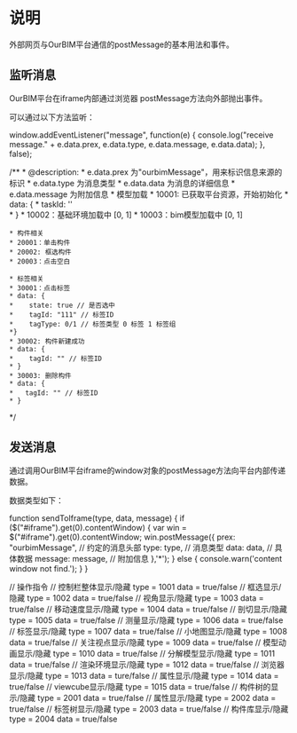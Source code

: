<!--
 * @Author: zk
 * @Date: 2021-05-06 15:42:41
 * @LastEditors: zk
 * @LastEditTime: 2021-07-30 11:26:41
 * @description: 
-->
# 说明

外部网页与OurBIM平台通信的postMessage的基本用法和事件。

## 监听消息

OurBIM平台在iframe内部通过浏览器 postMessage方法向外部抛出事件。

可以通过以下方法监听：

window.addEventListener("message", function(e) {
    console.log("receive message." + e.data.prex, e.data.type, e.data.message, e.data.data);
}, false);

/**
    * @description:
    * e.data.prex 为"ourbimMessage"，用来标识信息来源的标识
    * e.data.type 为消息类型
    * e.data.data 为消息的详细信息
    * e.data.message 为附加信息
    * 模型加载
    * 10001: 已获取平台资源，开始初始化
    * data: {
    *   taskId: ''  
    * }
    * 10002：基础环境加载中 [0, 1]
    * 10003：bim模型加载中 [0, 1]
    
    * 构件相关
    * 20001：单击构件
    * 20002: 框选构件
    * 20003：点击空白

    * 标签相关
    * 30001：点击标签
    * data: {
    *    state: true // 是否选中
    *    tagId: "111" // 标签ID
    *    tagType: 0/1 // 标签类型 0 标签 1 标签组
    *}
    * 30002: 构件新建成功
    * data: {
    *    tagId: "" // 标签ID
    * }
    * 30003: 删除构件
    * data: {
    *   tagId: "" // 标签ID
    * }
*/


## 发送消息 

通过调用OurBIM平台iframe的window对象的postMessage方法向平台内部传递数据。

数据类型如下：

function sendToIframe(type, data, message) {
    if ($("#iframe").get(0).contentWindow) {
        var win = $("#iframe").get(0).contentWindow;
        win.postMessage({
            prex: "ourbimMessage", // 约定的消息头部
            type: type,         // 消息类型
            data: data,         // 具体数据
            message: message,   // 附加信息
        },'*');
    } else {
        console.warn('content window not find.');
    }
}

// 操作指令
// 控制栏整体显示/隐藏
    type = 1001 
    data = true/false
// 框选显示/隐藏
    type = 1002
    data = true/false
// 视角显示/隐藏
    type = 1003
    data = true/false
// 移动速度显示/隐藏
    type = 1004
    data = true/false
// 剖切显示/隐藏
    type = 1005
    data = true/false
// 测量显示/隐藏
    type = 1006
    data = true/false
// 标签显示/隐藏
    type = 1007
    data = true/false
// 小地图显示/隐藏
    type = 1008
    data = true/false
// 关注视点显示/隐藏
    type = 1009
    data = true/false
// 模型动画显示/隐藏
    type = 1010
    data = true/false
// 分解模型显示/隐藏
    type = 1011
    data = true/false
// 渲染环境显示/隐藏
    type = 1012
    data = true/false
// 浏览器显示/隐藏
    type = 1013
    data = ture/false
// 属性显示/隐藏
    type = 1014
    data = true/false
// viewcube显示/隐藏
    type = 1015
    data = true/false
// 构件树的显示/隐藏
    type = 2001
    data = true/false
// 属性显示/隐藏
    type = 2002
    data = true/false
// 标签树显示/隐藏
    type = 2003
    data = true/false
// 构件库显示/隐藏
    type = 2004
    data = true/false
